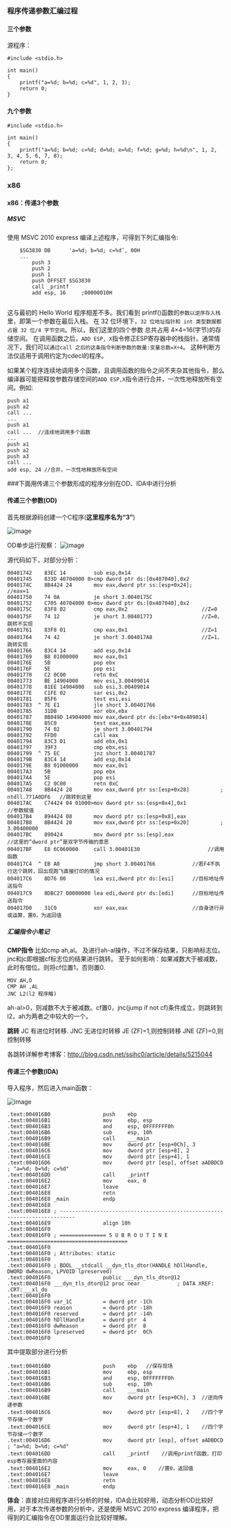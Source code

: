 ### 程序传递参数汇编过程
#### 三个参数
源程序：
```
#include <stdio.h>

int main()
{
	printf("a=%d; b=%d; c=%d", 1, 2, 3);
	return 0;
}
```
#### 九个参数
```
#include <stdio.h>

int main()
{
	printf("a=%d; b=%d; c=%d; d=%d; e=%d; f=%d; g=%d; h=%d\n", 1, 2, 3, 4, 5, 6, 7, 8);
	return 0; 
};
```
### x86
#### x86：传递3个参数
##### MSVC
使用 MSVC 2010 express 编译上述程序，可得到下列汇编指令:
```
	$SG3830 DB		'a=%d; b=%d; c=%d’, 00H
	...
		push 3
		push 2
		push 1
		push OFFSET $SG3830 
		call _printf
		add esp, 16		;00000010H
		
```
这与最初的 Hello World 程序相差不多。我们看到 printf()函数的`参数以逆序存入栈`里，即第一个参数在最后入栈。
在 32 位环境下，`32 位地址指针和 int 类型数据都占据 32 位/4 字节空间`。所以，我们这里的四个参数 总共占用 4×4=16(字节)的存储空间。
在调用函数之后，`ADD ESP, X`指令修正ESP寄存器中的栈指针。通常情况下，我们可以`通过call 之后的这条指令判断参数的数量:变量总数=X÷4`。
这种判断方法仅适用于调用约定为cdecl的程序。

如果某个程序连续地调用多个函数，且调用函数的指令之间不夹杂其他指令，那么编译器可能把释放参数存储空间的`ADD ESP,X`指令进行合并，一次性地释放所有空间。例如:
```
push a1 
push a2 
call ... 
...
push a1 
call ...  //连续地调用多个函数
...
push a1 
push a2 
push a3 
call ... 
add esp, 24 //合并，一次性地释放所有空间
```


###下面用传递三个参数形成的程序分别在OD、IDA中进行分析

#### 传递三个参数(OD)
首先根据源码创建一个C程序(**这里程序名为“3”**)

![image](image/1513865525984.png)

OD单步运行观察：
![image](image/1513867293120.png)

源代码如下，对部分分析：
```
00401742    83EC 14         sub esp,0x14
00401745    833D 40704000 0>cmp dword ptr ds:[0x407040],0x2
0040174C    8B4424 24       mov eax,dword ptr ss:[esp+0x24];              //eax=1
00401750    74 0A           je short 3.0040175C           
00401752    C705 40704000 0>mov dword ptr ds:[0x407040],0x2
0040175C    83F8 02         cmp eax,0x2                        //Z=0
0040175F    74 12           je short 3.00401773                //Z=0，跳转不实现
00401761    83F8 01         cmp eax,0x1                        //Z=1
00401764    74 42           je short 3.004017A8                //Z=1，跳转实现
00401766    83C4 14         add esp,0x14
00401769    B8 01000000     mov eax,0x1
0040176E    5B              pop ebx
0040176F    5E              pop esi
00401770    C2 0C00         retn 0xC
00401773    BE 14904000     mov esi,3.00409014
00401778    81EE 14904000   sub esi,3.00409014
0040177E    C1FE 02         sar esi,0x2
00401781    85F6            test esi,esi
00401783  ^ 7E E1           jle short 3.00401766
00401785    31DB            xor ebx,ebx
00401787    8B049D 14904000 mov eax,dword ptr ds:[ebx*4+0x409014]
0040178E    85C0            test eax,eax
00401790    74 02           je short 3.00401794
00401792    FFD0            call eax
00401794    83C3 01         add ebx,0x1
00401797    39F3            cmp ebx,esi
00401799  ^ 75 EC           jnz short 3.00401787
0040179B    83C4 14         add esp,0x14
0040179E    B8 01000000     mov eax,0x1
004017A3    5B              pop ebx
004017A4    5E              pop esi
004017A5    C2 0C00         retn 0xC
004017A8    8B4424 28       mov eax,dword ptr ss:[esp+0x28]          ; ntdll.771A0DF6   //跳转到这里
004017AC    C74424 04 01000>mov dword ptr ss:[esp+0x4],0x1                      //参数赋值
004017B4    894424 08       mov dword ptr ss:[esp+0x8],eax
004017B8    8B4424 20       mov eax,dword ptr ss:[esp+0x20]          ; 3.00400000
004017BC    890424          mov dword ptr ss:[esp],eax               //这里的“dword ptr”是双字节传输的意思
004017BF    E8 6C060000     call 3.00401E30                      //调用函数
004017C4  ^ EB A0           jmp short 3.00401766            //若F4不执行这个跳转，回出现跑飞直接打印的情况
004017C6    8D76 00         lea esi,dword ptr ds:[esi]      //目标地址传送指令
004017C9    8DBC27 00000000 lea edi,dword ptr ds:[edi]      //目标地址传送指令
004017D0    31C0            xor eax,eax                     //自身进行异或运算，置0，为返回值

```

##### 汇编指令小笔记
**CMP指令**
比如cmp ah,al。
及进行ah-al操作，不过不保存结果，只影响标志位。
jnc和jc即根据cf标志位的结果进行跳转。
至于如何影响：如果减数大于被减数，此时有借位。则将cf位置1，否则置0.
```
MOV AH,O
CMP AH ,AL
JNC L2(l2 程序略)
```
ah-al>0，则减数不大于被减数。cf置0，jnc(jump if not cf)条件成立，则跳转到l2，ah为两者之中较大的一个。

**跳转**
JC        有进位时转移. 
JNC     无进位时转移
JE       (ZF)=1,则控制转移
JNE    (ZF)=0,则控制转移

各跳转详解参考博客：http://blog.csdn.net/ssihc0/article/details/5215044
#### 传递三个参数(IDA)
导入程序，然后进入main函数：

![image](image/1513867011081.png)


```
.text:004016B0                 push    ebp
.text:004016B1                 mov     ebp, esp
.text:004016B3                 and     esp, 0FFFFFFF0h
.text:004016B6                 sub     esp, 10h
.text:004016B9                 call    ___main
.text:004016BE                 mov     dword ptr [esp+0Ch], 3
.text:004016C6                 mov     dword ptr [esp+8], 2
.text:004016CE                 mov     dword ptr [esp+4], 1
.text:004016D6                 mov     dword ptr [esp], offset aADBDCD ; "a=%d; b=%d; c=%d"
.text:004016DD                 call    _printf
.text:004016E2                 mov     eax, 0
.text:004016E7                 leave
.text:004016E8                 retn
.text:004016E8 _main           endp
.text:004016E8
.text:004016E8 ; ---------------------------------------------------------------------------
.text:004016E9                 align 10h
.text:004016F0
.text:004016F0 ; =============== S U B R O U T I N E =======================================
.text:004016F0
.text:004016F0 ; Attributes: static
.text:004016F0
.text:004016F0 ; BOOL __stdcall __dyn_tls_dtor(HANDLE hDllHandle, DWORD dwReason, LPVOID lpreserved)
.text:004016F0                 public ___dyn_tls_dtor@12
.text:004016F0 ___dyn_tls_dtor@12 proc near            ; DATA XREF: .CRT:___xl_do
.text:004016F0
.text:004016F0 var_1C          = dword ptr -1Ch
.text:004016F0 reason          = dword ptr -18h
.text:004016F0 reserved        = dword ptr -14h
.text:004016F0 hDllHandle      = dword ptr  4
.text:004016F0 dwReason        = dword ptr  8
.text:004016F0 lpreserved      = dword ptr  0Ch
.text:004016F0
```

其中提取部分进行分析

```
.text:004016B0                 push    ebp   //保存现场
.text:004016B1                 mov     ebp, esp
.text:004016B3                 and     esp, 0FFFFFFF0h
.text:004016B6                 sub     esp, 10h
.text:004016B9                 call    ___main
.text:004016BE                 mov     dword ptr [esp+0Ch], 3  //逆向传递参数
.text:004016C6                 mov     dword ptr [esp+8], 2    //四个字节存储一个数字
.text:004016CE                 mov     dword ptr [esp+4], 1    //四个字节存储一个数字
.text:004016D6                 mov     dword ptr [esp], offset aADBDCD ; "a=%d; b=%d; c=%d"
.text:004016DD                 call    _printf    //调用printf函数，打印esp寄存器里面的内容
.text:004016E2                 mov     eax, 0    //置0，返回值
.text:004016E7                 leave
.text:004016E8                 retn
.text:004016E8 _main           endp
```


**体会**：直接对应用程序进行分析的时候，IDA会比较好用，动态分析OD比较好用，对于本次传递参数的分析中，还是使用 MSVC 2010 express 编译程序，把得到的汇编指令在OD里面运行会比较好理解。
